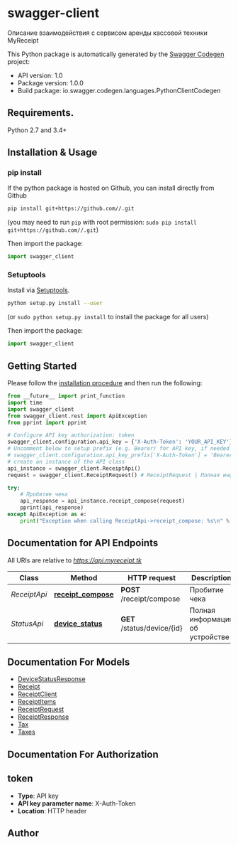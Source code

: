 # swagger-client
Описание взаимодействия с сервисом аренды кассовой техники MyReceipt

This Python package is automatically generated by the [Swagger Codegen](https://github.com/swagger-api/swagger-codegen) project:

- API version: 1.0
- Package version: 1.0.0
- Build package: io.swagger.codegen.languages.PythonClientCodegen

## Requirements.

Python 2.7 and 3.4+

## Installation & Usage
### pip install

If the python package is hosted on Github, you can install directly from Github

```sh
pip install git+https://github.com//.git
```
(you may need to run `pip` with root permission: `sudo pip install git+https://github.com//.git`)

Then import the package:
```python
import swagger_client 
```

### Setuptools

Install via [Setuptools](http://pypi.python.org/pypi/setuptools).

```sh
python setup.py install --user
```
(or `sudo python setup.py install` to install the package for all users)

Then import the package:
```python
import swagger_client
```

## Getting Started

Please follow the [installation procedure](#installation--usage) and then run the following:

```python
from __future__ import print_function
import time
import swagger_client
from swagger_client.rest import ApiException
from pprint import pprint

# Configure API key authorization: token
swagger_client.configuration.api_key = {'X-Auth-Token': 'YOUR_API_KEY'}
# Uncomment below to setup prefix (e.g. Bearer) for API key, if needed
# swagger_client.configuration.api_key_prefix['X-Auth-Token'] = 'Bearer'
# create an instance of the API class
api_instance = swagger_client.ReceiptApi()
request = swagger_client.ReceiptRequest() # ReceiptRequest | Полная информация о чеке

try:
    # Пробитие чека
    api_response = api_instance.receipt_compose(request)
    pprint(api_response)
except ApiException as e:
    print("Exception when calling ReceiptApi->receipt_compose: %s\n" % e)

```

## Documentation for API Endpoints

All URIs are relative to *https://api.myreceipt.tk*

Class | Method | HTTP request | Description
------------ | ------------- | ------------- | -------------
*ReceiptApi* | [**receipt_compose**](docs/ReceiptApi.md#receipt_compose) | **POST** /receipt/compose | Пробитие чека
*StatusApi* | [**device_status**](docs/StatusApi.md#device_status) | **GET** /status/device/{id} | Полная информация об устройстве


## Documentation For Models

 - [DeviceStatusResponse](docs/DeviceStatusResponse.md)
 - [Receipt](docs/Receipt.md)
 - [ReceiptClient](docs/ReceiptClient.md)
 - [ReceiptItems](docs/ReceiptItems.md)
 - [ReceiptRequest](docs/ReceiptRequest.md)
 - [ReceiptResponse](docs/ReceiptResponse.md)
 - [Tax](docs/Tax.md)
 - [Taxes](docs/Taxes.md)


## Documentation For Authorization


## token

- **Type**: API key
- **API key parameter name**: X-Auth-Token
- **Location**: HTTP header


## Author


